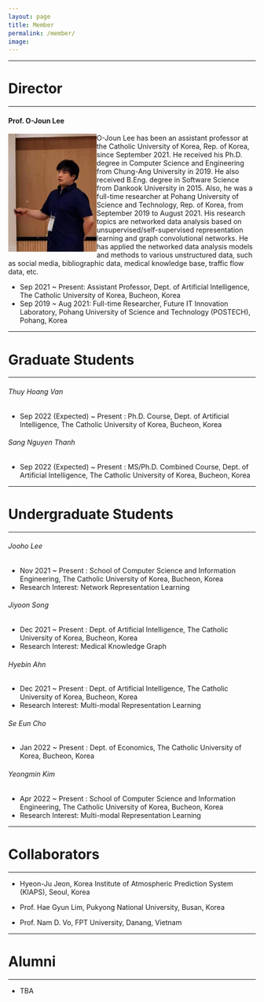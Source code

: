 ```yaml
---
layout: page
title: Member
permalink: /member/
image: 
---
```



***
# Director
***

#### Prof. O-Joun Lee

<img align="left" width="180" height="240" src="/images/ojlee.jpg" padding="5px">

O-Joun Lee has been an assistant professor at the Catholic University of Korea, Rep. of Korea, since September 2021. He received his Ph.D. degree in Computer Science and Engineering from Chung-Ang University in 2019. He also received B.Eng. degree in Software Science from Dankook University in 2015. Also, he was a full-time researcher at Pohang University of Science and Technology, Rep. of Korea, from September 2019 to August 2021. His research topics are networked data analysis based on unsupervised/self-supervised representation learning and graph convolutional networks. He has applied the networked data analysis models and methods to various unstructured data, such as social media, bibliographic data, medical knowledge base, traffic flow data, etc.

* Sep 2021 ~ Present: Assistant Professor, Dept. of Artificial Intelligence, The Catholic University of Korea, Bucheon, Korea
* Sep 2019 ~ Aug 2021: Full-time Researcher, Future IT Innovation Laboratory, Pohang University of Science and Technology (POSTECH), Pohang, Korea

***
# Graduate Students
***

###### Thuy Hoang Van
* Sep 2022 (Expected) ~ Present : Ph.D. Course, Dept. of Artificial Intelligence, The Catholic University of Korea, Bucheon, Korea

###### Sang Nguyen Thanh
* Sep 2022 (Expected) ~ Present : MS/Ph.D. Combined Course, Dept. of Artificial Intelligence, The Catholic University of Korea, Bucheon, Korea

***
# Undergraduate Students
***

###### Jooho Lee
* Nov 2021 ~ Present : School of Computer Science and Information Engineering, The Catholic University of Korea, Bucheon, Korea
* Research Interest: Network Representation Learning

###### Jiyoon Song
* Dec 2021 ~ Present : Dept. of Artificial Intelligence, The Catholic University of Korea, Bucheon, Korea
* Research Interest: Medical Knowledge Graph

###### Hyebin Ahn
* Dec 2021 ~ Present : Dept. of Artificial Intelligence, The Catholic University of Korea, Bucheon, Korea
* Research Interest: Multi-modal Representation Learning

###### Se Eun Cho
* Jan 2022 ~ Present : Dept. of Economics, The Catholic University of Korea, Bucheon, Korea

###### Yeongmin Kim
* Apr 2022 ~ Present : School of Computer Science and Information Engineering, The Catholic University of Korea, Bucheon, Korea
* Research Interest: Multi-modal Representation Learning

***
# Collaborators
***

* Hyeon-Ju Jeon, Korea Institute of Atmospheric Prediction System (KIAPS), Seoul, Korea 

* Prof. Hae Gyun Lim, Pukyong National University, Busan, Korea 

* Prof. Nam D. Vo, FPT University, Danang, Vietnam

***
# Alumni
***

* TBA


